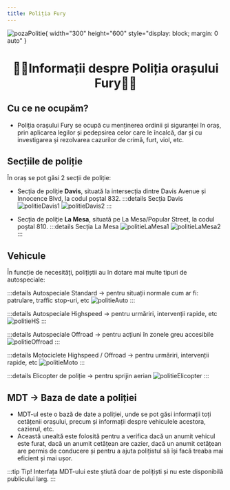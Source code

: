 ```yaml
---
title: Poliția Fury
---
```



![pozaPolitie](https://i.imgur.com/Jyy1aSo.png){ width="300" height="600" style="display: block; margin: 0 auto" }

# <center>:policeman:Informații despre Poliția orașului Fury:policeman:</center>

## Cu ce ne ocupăm?

- Poliția orașului Fury se ocupă cu menținerea ordinii și siguranței în oraș, prin aplicarea legilor și pedepsirea celor care le încalcă, dar și cu investigarea și rezolvarea cazurilor de crimă, furt, viol, etc.

## Secțiile de poliție

În oraș se pot găsi 2 secții de poliție:

- Secția de poliție **Davis**, situată la intersecția dintre Davis Avenue și Innocence Blvd, la codul poștal 832.
:::details Secția Davis 
![politieDavis1](https://i.imgur.com/1TS0bdB.png)
![politieDavis2](https://i.imgur.com/hc9Q5lj.png)
:::

- Secția de poliție **La Mesa**, situată pe La Mesa/Popular Street, la codul poștal 810.
:::details Secția La Mesa
![politieLaMesa1](https://i.imgur.com/ZEDQgEn.png)
![politieLaMesa2](https://i.imgur.com/wOFWJjR.png)
:::

## Vehicule

În funcție de necesități, polițiștii au în dotare mai multe tipuri de autospeciale:

:::details Autospeciale Standard -> pentru situații normale cum ar fi: patrulare, traffic stop-uri, etc
![politieAuto](https://i.imgur.com/3EUiNjq.png)
:::

:::details Autospeciale Highspeed -> pentru urmăriri, intervenții rapide, etc
![politieHS](https://i.imgur.com/ZKrSntb.png)
:::

:::details Autospeciale Offroad -> pentru acțiuni în zonele greu accesibile
![politieOffroad](https://i.imgur.com/VtLNpV7.png)
:::

:::details Motociclete Highspeed / Offroad -> pentru urmăriri, intervenții rapide, etc
![politieMoto](https://i.imgur.com/UZ9fpNW.png)
:::

:::details Elicopter de poliție -> pentru sprijin aerian
![politieElicopter](https://i.imgur.com/2qFWnaM.png)
:::

## MDT -> Baza de date a poliției

- MDT-ul este o bază de date a poliției, unde se pot găsi informații toți cetățenii orașului, precum și informații despre vehiculele acestora, cazierul, etc.
- Această unealtă este folosită pentru a verifica dacă un anumit vehicul este furat, dacă un anumit cetățean are cazier, dacă un anumit cetățean are permis de conducere și pentru a ajuta polițistul să își facă treaba mai eficient și mai ușor.

:::tip Tip!
Interfața MDT-ului este știută doar de polițiști și nu este disponibilă publicului larg.
:::